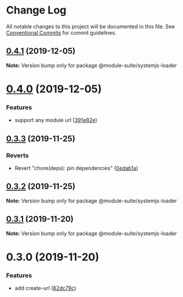 # Change Log

All notable changes to this project will be documented in this file.
See [Conventional Commits](https://conventionalcommits.org) for commit guidelines.

## [0.4.1](https://github.com/zelzen/module-suite/compare/@module-suite/systemjs-loader@0.4.0...@module-suite/systemjs-loader@0.4.1) (2019-12-05)

**Note:** Version bump only for package @module-suite/systemjs-loader





# [0.4.0](https://github.com/zelzen/module-suite/compare/@module-suite/systemjs-loader@0.3.3...@module-suite/systemjs-loader@0.4.0) (2019-12-05)


### Features

* support any module url ([391e82e](https://github.com/zelzen/module-suite/commit/391e82e9aa2deaf0d124a060b3462c41daa8a30b))





## [0.3.3](https://github.com/zelzen/module-suite/compare/@module-suite/systemjs-loader@0.3.2...@module-suite/systemjs-loader@0.3.3) (2019-11-25)


### Reverts

* Revert "chore(deps): pin dependencies" ([0edab1a](https://github.com/zelzen/module-suite/commit/0edab1ab89eef1fb56ac291aea1c78f91eccd05a))





## [0.3.2](https://github.com/zelzen/module-suite/compare/@module-suite/systemjs-loader@0.3.1...@module-suite/systemjs-loader@0.3.2) (2019-11-25)

**Note:** Version bump only for package @module-suite/systemjs-loader





## [0.3.1](https://github.com/zelzen/module-suite/compare/@module-suite/systemjs-loader@0.3.0...@module-suite/systemjs-loader@0.3.1) (2019-11-20)

**Note:** Version bump only for package @module-suite/systemjs-loader





# 0.3.0 (2019-11-20)


### Features

* add create-url ([82dc79c](https://github.com/zelzen/module-suite/commit/82dc79cd4e1cba0173c52f2ea9bd31571be6161f))
